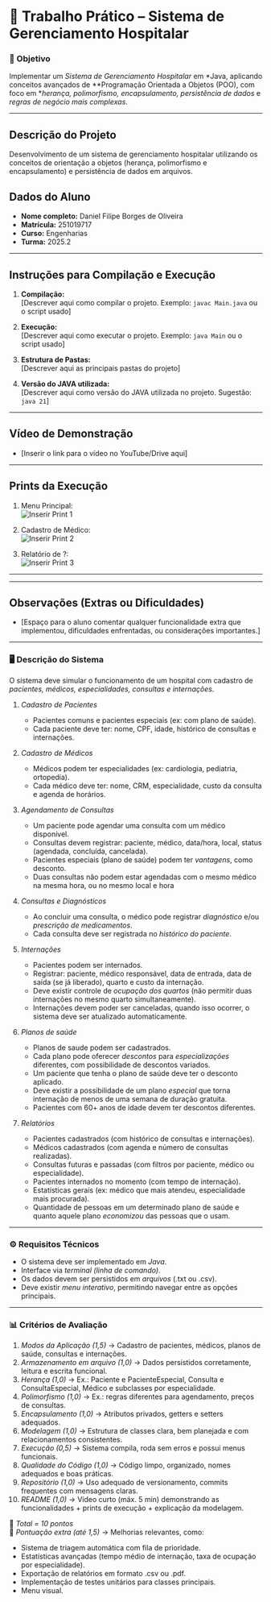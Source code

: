 # 🏥 Trabalho Prático – Sistema de Gerenciamento Hospitalar  

### 🎯 Objetivo  
Implementar um *Sistema de Gerenciamento Hospitalar* em *Java, aplicando conceitos avançados de **Programação Orientada a Objetos (POO), com foco em **herança, polimorfismo, encapsulamento, persistência de dados* e *regras de negócio mais complexas*.  

---
## Descrição do Projeto

Desenvolvimento de um sistema de gerenciamento hospitalar utilizando os conceitos de orientação a objetos (herança, polimorfismo e encapsulamento) e persistência de dados em arquivos.

## Dados do Aluno

- **Nome completo:** Daniel Filipe Borges de Oliveira
- **Matrícula:** 251019717
- **Curso:** Engenharias
- **Turma:** 2025.2

---

## Instruções para Compilação e Execução

1. **Compilação:**  
   [Descrever aqui como compilar o projeto. Exemplo: `javac Main.java` ou o script usado]

2. **Execução:**  
   [Descrever aqui como executar o projeto. Exemplo: `java Main` ou o script usado]

3. **Estrutura de Pastas:**  
   [Descrever aqui as principais pastas do projeto]

3. **Versão do JAVA utilizada:**  
   [Descrever aqui como versão do JAVA utilizada no projeto. Sugestão: `java 21`]

---

## Vídeo de Demonstração

- [Inserir o link para o vídeo no YouTube/Drive aqui]

---

## Prints da Execução

1. Menu Principal:  
   ![Inserir Print 1](caminho/do/print1.png)

2. Cadastro de Médico:  
   ![Inserir Print 2](caminho/do/print2.png)

3. Relatório de ?:  
   ![Inserir Print 3](caminho/do/print3.png)

---

---

## Observações (Extras ou Dificuldades)

- [Espaço para o aluno comentar qualquer funcionalidade extra que implementou, dificuldades enfrentadas, ou considerações importantes.]

---


### 🖥️ Descrição do Sistema  

O sistema deve simular o funcionamento de um hospital com cadastro de *pacientes, médicos, especialidades, consultas e internações*.  

1. *Cadastro de Pacientes*  
   - Pacientes comuns e pacientes especiais (ex: com plano de saúde).  
   - Cada paciente deve ter: nome, CPF, idade, histórico de consultas e internações.  

2. *Cadastro de Médicos*  
   - Médicos podem ter especialidades (ex: cardiologia, pediatria, ortopedia).  
   - Cada médico deve ter: nome, CRM, especialidade, custo da consulta e agenda de horários.  

3. *Agendamento de Consultas*  
   - Um paciente pode agendar uma consulta com um médico disponível.  
   - Consultas devem registrar: paciente, médico, data/hora, local, status (agendada, concluída, cancelada).  
   - Pacientes especiais (plano de saúde) podem ter *vantagens*, como desconto.  
   - Duas consultas não podem estar agendadas com o mesmo médico na mesma hora, ou no mesmo local e hora

4. *Consultas e Diagnósticos*  
   - Ao concluir uma consulta, o médico pode registrar *diagnóstico* e/ou *prescrição de medicamentos*.  
   - Cada consulta deve ser registrada no *histórico do paciente*.  

5. *Internações*  
   - Pacientes podem ser internados.  
   - Registrar: paciente, médico responsável, data de entrada, data de saída (se já liberado), quarto e custo da internação.  
   - Deve existir controle de *ocupação dos quartos* (não permitir duas internações no mesmo quarto simultaneamente).  
   - Internações devem poder ser canceladas, quando isso ocorrer, o sistema deve ser atualizado automaticamente.

6. *Planos de saúde*    
   -  Planos de saude podem ser cadastrados.
   -  Cada plano pode oferecer *descontos* para *especializações* diferentes, com possibilidade de descontos variados.
   -  Um paciente que tenha o plano de saúde deve ter o desconto aplicado.
   -  Deve existir a possibilidade de um plano *especial* que torna internação de menos de uma semana de duração gratuita.
   -  Pacientes com 60+ anos de idade devem ter descontos diferentes.

7. *Relatórios*  
   - Pacientes cadastrados (com histórico de consultas e internações).  
   - Médicos cadastrados (com agenda e número de consultas realizadas).  
   - Consultas futuras e passadas (com filtros por paciente, médico ou especialidade).  
   - Pacientes internados no momento (com tempo de internação).  
   - Estatísticas gerais (ex: médico que mais atendeu, especialidade mais procurada).  
   - Quantidade de pessoas em um determinado plano de saúde e quanto aquele plano *economizou* das pessoas que o usam.  


---

### ⚙️ Requisitos Técnicos  
- O sistema deve ser implementado em *Java*.  
- Interface via *terminal (linha de comando)*.  
- Os dados devem ser persistidos em *arquivos* (.txt ou .csv).  
- Deve existir *menu interativo*, permitindo navegar entre as opções principais.  

---

### 📊 Critérios de Avaliação  

1. *Modos da Aplicação (1,5)* → Cadastro de pacientes, médicos, planos de saúde, consultas e internações.  
2. *Armazenamento em arquivo (1,0)* → Dados persistidos corretamente, leitura e escrita funcional.  
3. *Herança (1,0)* → Ex.: Paciente e PacienteEspecial, Consulta e ConsultaEspecial, Médico e subclasses por especialidade.  
4. *Polimorfismo (1,0)* → Ex.: regras diferentes para agendamento, preços de consultas.
5. *Encapsulamento (1,0)* → Atributos privados, getters e setters adequados.  
6. *Modelagem (1,0)* → Estrutura de classes clara, bem planejada e com relacionamentos consistentes.  
7. *Execução (0,5)* → Sistema compila, roda sem erros e possui menus funcionais.  
8. *Qualidade do Código (1,0)* → Código limpo, organizado, nomes adequados e boas práticas.  
9. *Repositório (1,0)* → Uso adequado de versionamento, commits frequentes com mensagens claras.  
10. *README (1,0)* → Vídeo curto (máx. 5 min) demonstrando as funcionalidades + prints de execução + explicação da modelagem.  

🔹 *Total = 10 pontos*  
🔹 *Pontuação extra (até 1,5)* → Melhorias relevantes, como:  
- Sistema de triagem automática com fila de prioridade.  
- Estatísticas avançadas (tempo médio de internação, taxa de ocupação por especialidade).  
- Exportação de relatórios em formato .csv ou .pdf.  
- Implementação de testes unitários para classes principais.  
- Menu visual.
